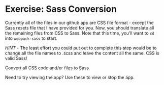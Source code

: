 # **Exercise: Sass Conversion**

Currently all of the files in our github app are CSS file format - except the Sass resets file that I have provided for you. Now, you should translate all the remaining files from CSS to Sass. Note that this time, you'll want to `cd` into `webpack-sass` to start.

*HINT* - The least effort you could put out to complete this step would be to change all the file names to .scss and leave the content all the same. CSS is valid Sass!

Convert all CSS code and/or files to Sass

Need to try viewing the app? Use these to view or stop the app.

